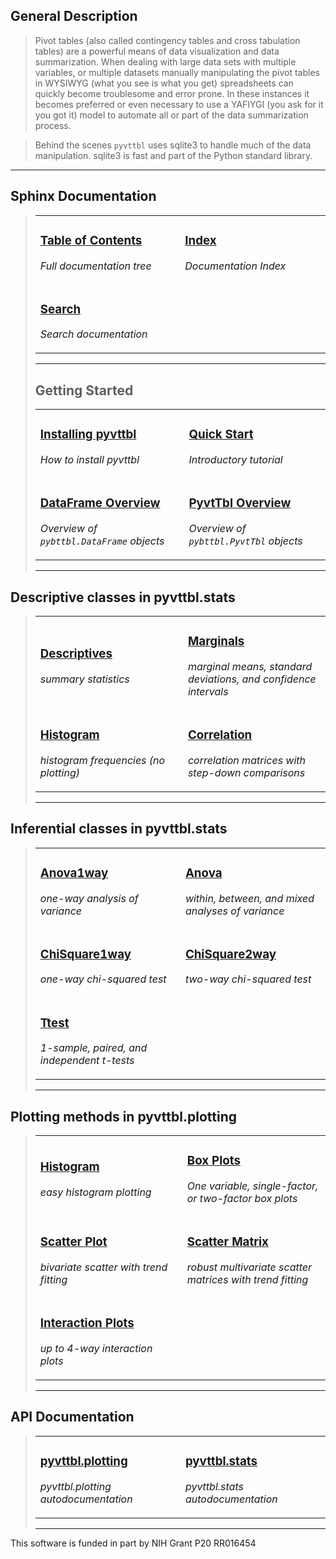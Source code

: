 ## General Description ##
> Pivot tables (also called contingency tables and cross tabulation tables) are a powerful means of data visualization and data summarization. When dealing with large data sets with multiple variables, or multiple datasets manually manipulating the pivot tables in WYSIWYG (what you see is what you get) spreadsheets can quickly become troublesome and error prone. In these instances it becomes preferred or even necessary to use a YAFIYGI (you ask for it you got it) model to automate all or part of the data summarization process.

> Behind the scenes `pyvttbl` uses sqlite3 to handle much of the data manipulation. sqlite3 is fast and part of the Python standard library.

---


## Sphinx Documentation ##
> <table border='0'>
<blockquote><tr>
<td width='400px'>
<h3><a href='http://pyvttbl.googlecode.com/hg/doc/_build/html/index.html'>Table of Contents</a></h3>
<i>Full documentation tree</i></blockquote>

<blockquote></td>
<td width='400px'>
<h3><a href='http://pyvttbl.googlecode.com/hg/doc/_build/html/genindex.html'>Index</a></h3>
<i>Documentation Index</i></blockquote>

<blockquote></td>
</tr>
<tr>
<td width='400px'>
<h3><a href='http://pyvttbl.googlecode.com/hg/doc/_build/html/search.html'>Search</a></h3>
<i>Search documentation</i></blockquote>

<blockquote></td>
<td width='400px'></blockquote>

<blockquote></td>
</tr>
</table>
<hr />
<h2>Getting Started</h2>
<table border='0'>
<tr>
<td width='400px'>
<h3><a href='http://pyvttbl.googlecode.com/hg/doc/_build/html/install.html'>Installing pyvttbl</a></h3>
<i>How to install pyvttbl</i></blockquote>

<blockquote></td>
<td width='400px'>
<h3><a href='http://pyvttbl.googlecode.com/hg/doc/_build/html/quick-start.html'>Quick Start</a></h3>
<i>Introductory tutorial</i></blockquote>

<blockquote></td>
</tr>
<tr>
<td width='400px'>
<h3><a href='http://pyvttbl.googlecode.com/hg/doc/_build/html/DataFrame.html'>DataFrame   Overview</a></h3>
<i>Overview of <code>pybttbl.DataFrame</code> objects</i></blockquote>

<blockquote></td>
<td width='400px'>
<h3><a href='http://pyvttbl.googlecode.com/hg/doc/_build/html/PyvtTbl.html'>PyvtTbl Overview</a></h3>
<i>Overview of <code>pybttbl.PyvtTbl</code> objects</i></blockquote>

<blockquote></td>
</tr>
</table>
<hr /></blockquote>

## Descriptive classes in pyvttbl.stats ##
> <table border='0'>
<blockquote><tr>
<td width='400px'>
<h3><a href='http://pyvttbl.googlecode.com/hg/doc/_build/html/Descriptives.html'>Descriptives</a></h3>
<i>summary statistics</i></blockquote>

<blockquote></td>
<td width='400px'>
<h3><a href='http://pyvttbl.googlecode.com/hg/doc/_build/html/Marginals.html'>Marginals</a></h3>
<i>marginal means, standard deviations, and confidence intervals</i></blockquote>

<blockquote></td>
</tr>
<tr>
<td width='400px'>
<h3><a href='http://pyvttbl.googlecode.com/hg/doc/_build/html/Histogram.html'>Histogram</a></h3>
<i>histogram frequencies (no plotting)</i></blockquote>

<blockquote></td>
<td width='400px'>
<h3><a href='http://pyvttbl.googlecode.com/hg/doc/_build/html/Correlation.html'>Correlation</a></h3>
<i>correlation matrices with step-down comparisons</i></blockquote>

<blockquote></td>
</tr>
</table>
<hr /></blockquote>

## Inferential classes in pyvttbl.stats ##
> <table border='0'>
<blockquote><tr>
<td width='400px'>
<h3><a href='http://pyvttbl.googlecode.com/hg/doc/_build/html/Anova1way.html'>Anova1way</a></h3>
<i>one-way analysis of variance</i></blockquote>

<blockquote></td>
<td width='400px'>
<h3><a href='http://pyvttbl.googlecode.com/hg/doc/_build/html/Anova.html'>Anova</a></h3>
<i>within, between, and mixed analyses of variance</i></blockquote>

<blockquote></td>
</tr>
<tr>
<td width='400px'>
<h3><a href='http://pyvttbl.googlecode.com/hg/doc/_build/html/ChiSquare1way.html'>ChiSquare1way</a></h3>
<i>one-way chi-squared test</i></blockquote>

<blockquote></td>
<td width='400px'>
<h3><a href='http://pyvttbl.googlecode.com/hg/doc/_build/html/ChiSquare2way.html'>ChiSquare2way</a></h3>
<i>two-way chi-squared test</i></blockquote>

<blockquote></td>
</tr>
<tr>
<td width='400px'>
<h3><a href='http://pyvttbl.googlecode.com/hg/doc/_build/html/Ttest.html'>Ttest</a></h3>
<i>1-sample, paired, and independent t-tests</i></blockquote>

<blockquote></td>
<td width='400px'></blockquote>

<blockquote></td>
</tr>
</table>
<hr /></blockquote>

## Plotting methods in pyvttbl.plotting ##
> <table border='0'>
<blockquote><tr>
<td width='400px'>
<h3><a href='http://pyvttbl.googlecode.com/hg/doc/_build/html/histogram_plot.html'>Histogram</a></h3>
<i>easy histogram plotting</i></blockquote>

<blockquote></td>
<td width='400px'>
<h3><a href='http://pyvttbl.googlecode.com/hg/doc/_build/html/box_plot.html'>Box Plots</a></h3>
<i>One variable, single-factor, or two-factor box plots</i></blockquote>

<blockquote></td>
</tr>
<tr>
<td width='400px'>
<h3><a href='http://pyvttbl.googlecode.com/hg/doc/_build/html/scatter_plot.html'>Scatter Plot</a></h3>
<i>bivariate scatter with trend fitting</i></blockquote>

<blockquote></td>
<td width='400px'>
<h3><a href='http://pyvttbl.googlecode.com/hg/doc/_build/html/scatter_matrix.html'>Scatter Matrix</a></h3>
<i>robust multivariate scatter matrices with trend fitting</i></blockquote>

<blockquote></td>
</tr>
<tr>
<td width='400px'>
<h3><a href='http://pyvttbl.googlecode.com/hg/doc/_build/html/interaction_plot.html'>Interaction Plots</a></h3>
<i>up to 4-way interaction plots</i></blockquote>

<blockquote></td>
<td width='400px'></blockquote>

<blockquote></td>
</tr>
</table>
<hr /></blockquote>

## API Documentation ##
> <table border='0'>
<blockquote><tr>
<td width='400px'>
<h3><a href='http://pyvttbl.googlecode.com/hg/doc/_build/html/plotting.html'>pyvttbl.plotting</a></h3>
<i>pyvttbl.plotting autodocumentation</i></blockquote>

<blockquote></td>
<td width='400px'>
<h3><a href='http://pyvttbl.googlecode.com/hg/doc/_build/html/stats.html'>pyvttbl.stats</a></h3>
<i>pyvttbl.stats autodocumentation</i></blockquote>

<blockquote></td>
</tr>
</table>
<hr /></blockquote>

This software is funded in part by NIH Grant P20 RR016454